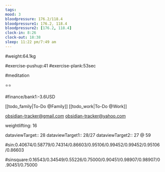 ```yaml
---
tags: 
mood: 3
bloodpressure: 176.2/118.4
bloodpressure1: 176.2, 118.4
bloodpressure2: [176.2, 118.4]
clock-in: 8:26
clock-out: 18:38
sleep: 11:22 pm/7:49 am
---
```


#weight:64.1kg

#exercise-pushup:41
#exercise-plank:53sec

#meditation

⭐⭐

#finance/bank1:-3.6USD

[[todo_family|To-Do @Family]]
[[todo_work|To-Do @Work]]

obsidian-tracker@gmail.com
obsidian-tracker@yahoo.com

weightlifting: 16

dataviewTarget:: 28
dataviewTarget1:: 28/27
dataviewTarget2:: 27 @ 59

#sin:0.40674/0.58779/0.74314/0.86603/0.95106/0.99452/0.99452/0.95106/0.86603

#sinsquare:0.16543/0.34549/0.55226/0.75000/0.90451/0.98907/0.98907/0.90451/0.75000

